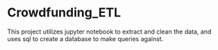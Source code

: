 # Crowdfunding_ETL
This project utilizes jupyter notebook to extract and clean the data, and uses sql to create a database to make queries against.
